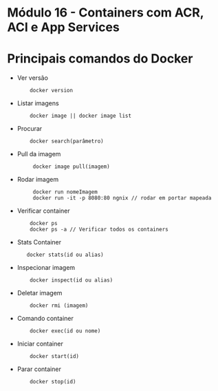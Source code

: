 # Módulo 16 - Containers com ACR, ACI e App Services

# Principais comandos do Docker
 - Ver versão
    ```
        docker version
    ```
 - Listar imagens
    ```
        docker image || docker image list
    ```
 - Procurar
    ```
        docker search(parâmetro)
    ```
 - Pull da imagem
   ```
        docker image pull(imagem)
   ```
 - Rodar imagem
   ```
        docker run nomeImagem
        docker run -it -p 8080:80 ngnix // rodar em portar mapeada
   ```
 - Verificar container
    ```
        docker ps
        docker ps -a // Verificar todos os containers
    ```
 - Stats Container
     ```
        docker stats(id ou alias)
    ```
 - Inspecionar imagem
    ```
        docker inspect(id ou alias)
    ```
 - Deletar imagem
    ```
        docker rmi (imagem)
    ```
 - Comando container
    ```
        docker exec(id ou nome)
    ```
 - Iniciar container
    ```
        docker start(id)
    ```
 - Parar container
    ```
        docker stop(id)
    ```
